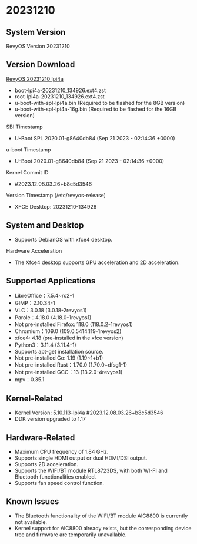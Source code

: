 # 20231210

## System Version

RevyOS Version 20231210  

## Version Download

[RevyOS 20231210 lpi4a](https://mirror.iscas.ac.cn/revyos/extra/images/lpi4a/20231210/)

- boot-lpi4a-20231210_134926.ext4.zst
- root-lpi4a-20231210_134926.ext4.zst
- u-boot-with-spl-lpi4a.bin (Required to be flashed for the 8GB version)
- u-boot-with-spl-lpi4a-16g.bin (Required to be flashed for the 16GB version)

SBI Timestamp

- U-Boot SPL 2020.01-g8640db84 (Sep 21 2023 - 02:14:36 +0000)

u-boot Timestamp  

- U-Boot 2020.01-g8640db84 (Sep 21 2023 - 02:14:36 +0000)

Kernel Commit ID

- #2023.12.08.03.26+b8c5d3546

Version Timestamp (/etc/revyos-release)

- XFCE Desktop: 20231210-134926

## System and Desktop  

- Supports DebianOS with xfce4 desktop.

Hardware Acceleration

- The Xfce4 desktop supports GPU acceleration and 2D acceleration.

## Supported Applications  

- LibreOffice：7.5.4~rc2-1
- GIMP：2.10.34-1
- VLC：3.0.18 (3.0.18-2revyos1)
- Parole：4.18.0 (4.18.0-1revyos1)
- Not pre-installed Firefox: 118.0 (118.0.2-1revyos1)
- Chromium：109.0 (109.0.5414.119-1revyos2)
- xfce4: 4.18 (pre-installed in the xfce version)
- Python3：3.11.4 (3.11.4-1)
- Supports apt-get installation source.
- Not pre-installed Go: 1.19 (1.19~1+b1)
- Not pre-installed Rust：1.70.0 (1.70.0+dfsg1-1)
- Not pre-installed GCC：13 (13.2.0-4revyos1)
- mpv：0.35.1

## Kernel-Related  

- Kernel Version: 5.10.113-lpi4a #2023.12.08.03.26+b8c5d3546
- DDK version upgraded to 1.17

## Hardware-Related  

- Maximum CPU frequency of 1.84 GHz.
- Supports single HDMI output or dual HDMI/DSI output.
- Supports 2D acceleration.
- Supports the WIFI/BT module RTL8723DS, with both WI-FI and Bluetooth functionalities enabled.
- Supports fan speed control function.

## Known Issues

- The Bluetooth functionality of the WIFI/BT module AIC8800 is currently not available.
- Kernel support for AIC8800 already exists, but the corresponding device tree and firmware are temporarily unavailable.
